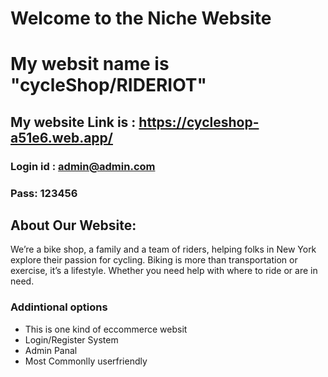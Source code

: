 # Welcome to the Niche Website

# My websit name is "cycleShop/RIDERIOT"

## My website Link is : https://cycleshop-a51e6.web.app/

### Login id : admin@admin.com

### Pass: 123456

## About Our Website:

We’re a bike shop, a family and a team of riders, helping folks in New York explore their passion for cycling. Biking is more than transportation or exercise, it’s a lifestyle. Whether you need help with where to ride or are in need.

### Addintional options

- This is one kind of eccommerce websit
- Login/Register System
- Admin Panal
- Most Commonlly userfriendly
